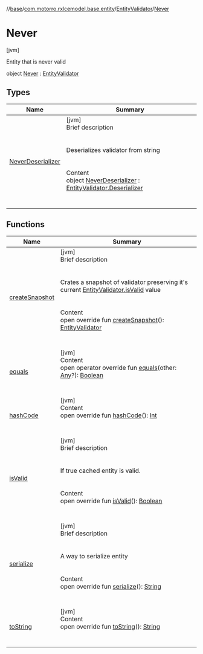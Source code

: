 //[base](../../../index.md)/[com.motorro.rxlcemodel.base.entity](../../index.md)/[EntityValidator](../index.md)/[Never](index.md)



# Never  
 [jvm] 

Entity that is never valid

object [Never](index.md) : [EntityValidator](../index.md)   


## Types  
  
|  Name|  Summary| 
|---|---|
| [NeverDeserializer](-never-deserializer/index.md)| [jvm]  <br>Brief description  <br><br><br>Deserializes validator from string<br><br>  <br>Content  <br>object [NeverDeserializer](-never-deserializer/index.md) : [EntityValidator.Deserializer](../-deserializer/index.md)  <br><br><br>


## Functions  
  
|  Name|  Summary| 
|---|---|
| [createSnapshot](../create-snapshot.md)| [jvm]  <br>Brief description  <br><br><br>Crates a snapshot of validator preserving it's current [EntityValidator.isValid](../is-valid.md) value<br><br>  <br>Content  <br>open override fun [createSnapshot](../create-snapshot.md)(): [EntityValidator](../index.md)  <br><br><br>
| [equals](https://kotlinlang.org/api/latest/jvm/stdlib/kotlin/-any/equals.html)| [jvm]  <br>Content  <br>open operator override fun [equals](https://kotlinlang.org/api/latest/jvm/stdlib/kotlin/-any/equals.html)(other: [Any](https://kotlinlang.org/api/latest/jvm/stdlib/kotlin/-any/index.html)?): [Boolean](https://kotlinlang.org/api/latest/jvm/stdlib/kotlin/-boolean/index.html)  <br><br><br>
| [hashCode](https://kotlinlang.org/api/latest/jvm/stdlib/kotlin/-any/hash-code.html)| [jvm]  <br>Content  <br>open override fun [hashCode](https://kotlinlang.org/api/latest/jvm/stdlib/kotlin/-any/hash-code.html)(): [Int](https://kotlinlang.org/api/latest/jvm/stdlib/kotlin/-int/index.html)  <br><br><br>
| [isValid](is-valid.md)| [jvm]  <br>Brief description  <br><br><br>If true cached entity is valid.<br><br>  <br>Content  <br>open override fun [isValid](is-valid.md)(): [Boolean](https://kotlinlang.org/api/latest/jvm/stdlib/kotlin/-boolean/index.html)  <br><br><br>
| [serialize](serialize.md)| [jvm]  <br>Brief description  <br><br><br>A way to serialize entity<br><br>  <br>Content  <br>open override fun [serialize](serialize.md)(): [String](https://kotlinlang.org/api/latest/jvm/stdlib/kotlin/-string/index.html)  <br><br><br>
| [toString](https://kotlinlang.org/api/latest/jvm/stdlib/kotlin/-any/to-string.html)| [jvm]  <br>Content  <br>open override fun [toString](https://kotlinlang.org/api/latest/jvm/stdlib/kotlin/-any/to-string.html)(): [String](https://kotlinlang.org/api/latest/jvm/stdlib/kotlin/-string/index.html)  <br><br><br>

